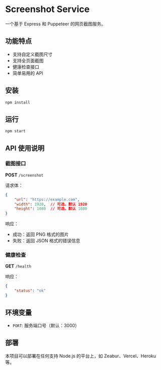 # Screenshot Service

一个基于 Express 和 Puppeteer 的网页截图服务。

## 功能特点

- 支持自定义截图尺寸
- 支持全页面截图
- 健康检查接口
- 简单易用的 API

## 安装

```bash
npm install
```

## 运行

```bash
npm start
```

## API 使用说明

### 截图接口

**POST** `/screenshot`

请求体：
```json
{
    "url": "https://example.com",
    "width": 1920,  // 可选，默认 1920
    "height": 1080  // 可选，默认 1080
}
```

响应：
- 成功：返回 PNG 格式的图片
- 失败：返回 JSON 格式的错误信息

### 健康检查

**GET** `/health`

响应：
```json
{
    "status": "ok"
}
```

## 环境变量

- `PORT`: 服务端口号（默认：3000）

## 部署

本项目可以部署在任何支持 Node.js 的平台上，如 Zeabur、Vercel、Heroku 等。 